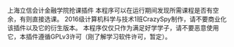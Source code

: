 上海立信会计金融学院抢课插件
本程序可以在运行期间发现所需课程是否有空余，有则直接选课。
2016级计算机科学与技术1班CrazySpy制作，请不要商业化该插件以及它的衍生版本。
本程序仅仅只作为满足好学学子，请不要恶意使用它，本插件遵循GPLv3许可（刚了解学习软件许可，暂定）。
